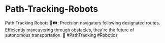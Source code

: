 # Path-Tracking-Robots
Path Tracking Robots 🤖🛤️: Precision navigators following designated routes. Efficiently maneuvering through obstacles, they're the future of autonomous transportation. 🚀 #PathTracking #Robotics

